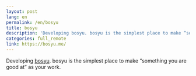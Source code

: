 ```yaml
---
layout: post
lang: en
permalink: /en/bosyu
title: bosyu
description: 'Developing bosyu. bosyu is the simplest place to make “something you are good at” as your work.'
categories: full_remote
link: https://bosyu.me/
---
```


<p>Developing <a href="https://bosyu.me/">bosyu</a>. bosyu is the simplest place to make “something you are good at” as your work.</p>

